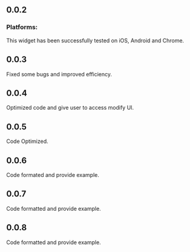 ## 0.0.2

### Platforms:
This widget has been successfully tested on iOS, Android and Chrome.

## 0.0.3
Fixed some bugs and improved efficiency.

## 0.0.4
Optimized code and give user to access modify UI.

## 0.0.5
Code Optimized.

## 0.0.6
Code formated and provide example.

## 0.0.7
Code formatted and provide example.

## 0.0.8
Code formatted and provide example.